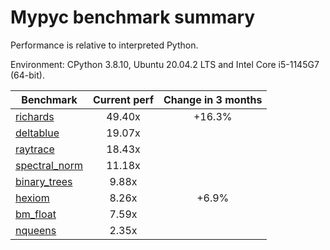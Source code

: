 # Mypyc benchmark summary

Performance is relative to interpreted Python.

Environment: CPython 3.8.10, Ubuntu 20.04.2 LTS and Intel Core i5-1145G7 (64-bit).

| Benchmark | Current perf | Change in 3 months |
| --- | :---: | :---: |
| [richards](benchmarks/richards.md) | 49.40x | +16.3% |
| [deltablue](benchmarks/deltablue.md) | 19.07x |  |
| [raytrace](benchmarks/raytrace.md) | 18.43x |  |
| [spectral_norm](benchmarks/spectral_norm.md) | 11.18x |  |
| [binary_trees](benchmarks/binary_trees.md) | 9.88x |  |
| [hexiom](benchmarks/hexiom.md) | 8.26x | +6.9% |
| [bm_float](benchmarks/bm_float.md) | 7.59x |  |
| [nqueens](benchmarks/nqueens.md) | 2.35x |  |
